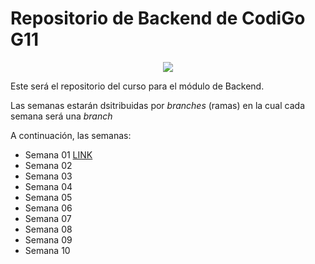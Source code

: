 # Repositorio de Backend de CodiGo G11

<p align="center"> 
<img src="https://assets.website-files.com/624b2bd5b7be89e20392d489/624b37b08ca87609798e03a6_codigo-logo-blanco.svg">


</p>

Este será el repositorio del curso para el módulo de Backend.

Las semanas estarán dsitribuidas por _branches_ (ramas) en la cual cada semana será una _branch_

A continuación, las semanas:

- Semana 01 [LINK](https://www.google.com.pe)
- Semana 02
- Semana 03
- Semana 04
- Semana 05
- Semana 06
- Semana 07
- Semana 08
- Semana 09
- Semana 10

